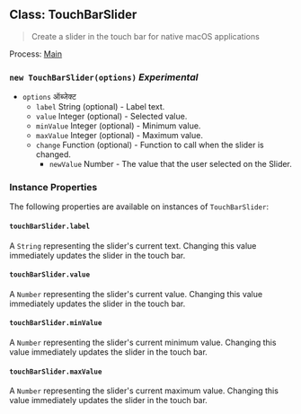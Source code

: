 ## Class: TouchBarSlider

> Create a slider in the touch bar for native macOS applications

Process: [Main](../tutorial/application-architecture.md#main-and-renderer-processes)

### `new TouchBarSlider(options)` *Experimental*

* `options` ऑब्जेक्ट 
  * `label` String (optional) - Label text.
  * `value` Integer (optional) - Selected value.
  * `minValue` Integer (optional) - Minimum value.
  * `maxValue` Integer (optional) - Maximum value.
  * `change` Function (optional) - Function to call when the slider is changed. 
    * `newValue` Number - The value that the user selected on the Slider.

### Instance Properties

The following properties are available on instances of `TouchBarSlider`:

#### `touchBarSlider.label`

A `String` representing the slider's current text. Changing this value immediately updates the slider in the touch bar.

#### `touchBarSlider.value`

A `Number` representing the slider's current value. Changing this value immediately updates the slider in the touch bar.

#### `touchBarSlider.minValue`

A `Number` representing the slider's current minimum value. Changing this value immediately updates the slider in the touch bar.

#### `touchBarSlider.maxValue`

A `Number` representing the slider's current maximum value. Changing this value immediately updates the slider in the touch bar.